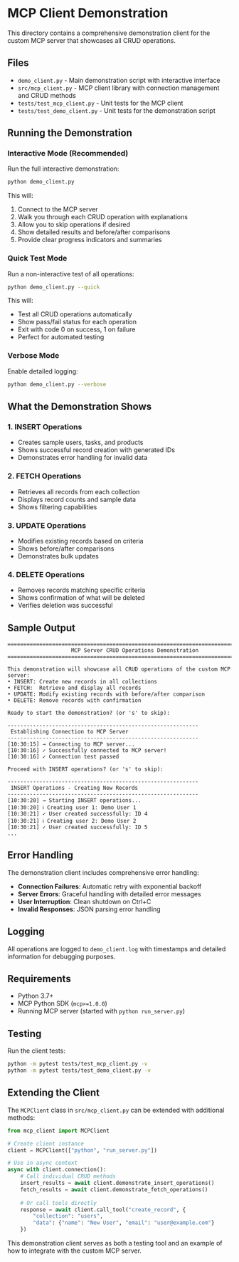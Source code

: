 # MCP Client Demonstration

This directory contains a comprehensive demonstration client for the custom MCP server that showcases all CRUD operations.

## Files

- `demo_client.py` - Main demonstration script with interactive interface
- `src/mcp_client.py` - MCP client library with connection management and CRUD methods
- `tests/test_mcp_client.py` - Unit tests for the MCP client
- `tests/test_demo_client.py` - Unit tests for the demonstration script

## Running the Demonstration

### Interactive Mode (Recommended)

Run the full interactive demonstration:

```bash
python demo_client.py
```

This will:
1. Connect to the MCP server
2. Walk you through each CRUD operation with explanations
3. Allow you to skip operations if desired
4. Show detailed results and before/after comparisons
5. Provide clear progress indicators and summaries

### Quick Test Mode

Run a non-interactive test of all operations:

```bash
python demo_client.py --quick
```

This will:
- Test all CRUD operations automatically
- Show pass/fail status for each operation
- Exit with code 0 on success, 1 on failure
- Perfect for automated testing

### Verbose Mode

Enable detailed logging:

```bash
python demo_client.py --verbose
```

## What the Demonstration Shows

### 1. INSERT Operations
- Creates sample users, tasks, and products
- Shows successful record creation with generated IDs
- Demonstrates error handling for invalid data

### 2. FETCH Operations
- Retrieves all records from each collection
- Displays record counts and sample data
- Shows filtering capabilities

### 3. UPDATE Operations
- Modifies existing records based on criteria
- Shows before/after comparisons
- Demonstrates bulk updates

### 4. DELETE Operations
- Removes records matching specific criteria
- Shows confirmation of what will be deleted
- Verifies deletion was successful

## Sample Output

```
================================================================================
                    MCP Server CRUD Operations Demonstration                    
================================================================================

This demonstration will showcase all CRUD operations of the custom MCP server:
• INSERT: Create new records in all collections
• FETCH:  Retrieve and display all records
• UPDATE: Modify existing records with before/after comparison
• DELETE: Remove records with confirmation

Ready to start the demonstration? (or 's' to skip): 

------------------------------------------------------------
 Establishing Connection to MCP Server 
------------------------------------------------------------
[10:30:15] → Connecting to MCP server...
[10:30:16] ✓ Successfully connected to MCP server!
[10:30:16] ✓ Connection test passed

Proceed with INSERT operations? (or 's' to skip): 

------------------------------------------------------------
 INSERT Operations - Creating New Records 
------------------------------------------------------------
[10:30:20] → Starting INSERT operations...
[10:30:20] ℹ Creating user 1: Demo User 1
[10:30:21] ✓ User created successfully: ID 4
[10:30:21] ℹ Creating user 2: Demo User 2
[10:30:21] ✓ User created successfully: ID 5
...
```

## Error Handling

The demonstration client includes comprehensive error handling:

- **Connection Failures**: Automatic retry with exponential backoff
- **Server Errors**: Graceful handling with detailed error messages
- **User Interruption**: Clean shutdown on Ctrl+C
- **Invalid Responses**: JSON parsing error handling

## Logging

All operations are logged to `demo_client.log` with timestamps and detailed information for debugging purposes.

## Requirements

- Python 3.7+
- MCP Python SDK (`mcp>=1.0.0`)
- Running MCP server (started with `python run_server.py`)

## Testing

Run the client tests:

```bash
python -m pytest tests/test_mcp_client.py -v
python -m pytest tests/test_demo_client.py -v
```

## Extending the Client

The `MCPClient` class in `src/mcp_client.py` can be extended with additional methods:

```python
from mcp_client import MCPClient

# Create client instance
client = MCPClient(["python", "run_server.py"])

# Use in async context
async with client.connection():
    # Call individual CRUD methods
    insert_results = await client.demonstrate_insert_operations()
    fetch_results = await client.demonstrate_fetch_operations()
    
    # Or call tools directly
    response = await client.call_tool("create_record", {
        "collection": "users",
        "data": {"name": "New User", "email": "user@example.com"}
    })
```

This demonstration client serves as both a testing tool and an example of how to integrate with the custom MCP server.